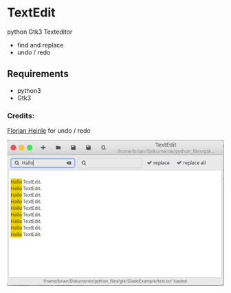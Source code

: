 # TextEdit
python Gtk3 Texteditor

- find and replace
- undo / redo

## Requirements

- python3
- Gtk3

### Credits: 

[Florian Heinle](https://github.com/fheinle/undobuffer) for undo / redo

![screenshot](https://raw.githubusercontent.com/Axel-Erfurt/TextEdit/main/screenshot.png)
